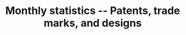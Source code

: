 ---
description: These statistics include monthly data for designs, patents, trade marks.
doi: ' '
record_creation_timestamp: 09/02/2021, 10:13:39
shortname: uk_ipo_monthly
title: Monthly statistics -- Patents, trade marks, and designs
location: https://www.gov.uk/government/statistics/monthly-statistics-patents-trade-marks-and-designs-july-2021
uuid: a16242e8-fe81-49eb-bf1d-4df0a1927738
---